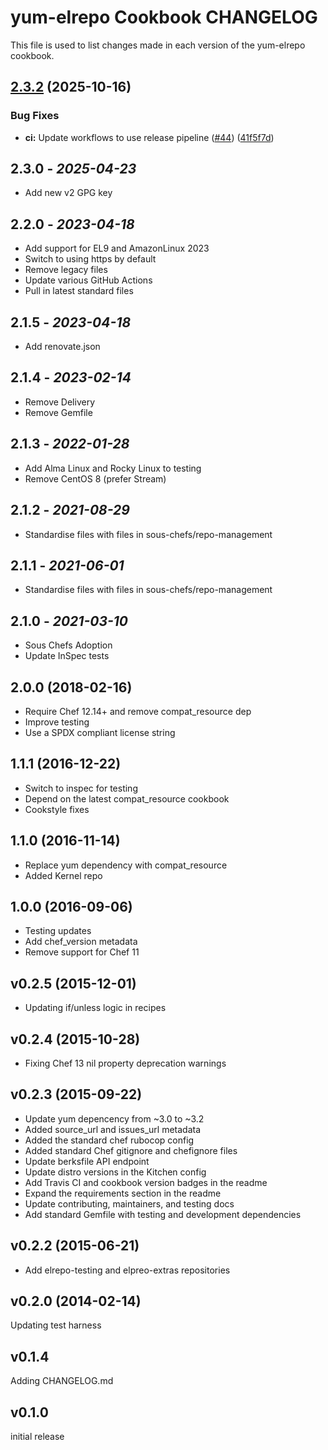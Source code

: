 # yum-elrepo Cookbook CHANGELOG

This file is used to list changes made in each version of the yum-elrepo cookbook.

## [2.3.2](https://github.com/sous-chefs/yum-elrepo/compare/2.3.1...v2.3.2) (2025-10-16)


### Bug Fixes

* **ci:** Update workflows to use release pipeline ([#44](https://github.com/sous-chefs/yum-elrepo/issues/44)) ([41f5f7d](https://github.com/sous-chefs/yum-elrepo/commit/41f5f7d603d58b575fadd7c76b1787998c13c4d4))

## 2.3.0 - *2025-04-23*

* Add new v2 GPG key

## 2.2.0 - *2023-04-18*

* Add support for EL9 and AmazonLinux 2023
* Switch to using https by default
* Remove legacy files
* Update various GitHub Actions
* Pull in latest standard files

## 2.1.5 - *2023-04-18*

* Add renovate.json

## 2.1.4 - *2023-02-14*

* Remove Delivery
* Remove Gemfile

## 2.1.3 - *2022-01-28*

* Add Alma Linux and Rocky Linux to testing
* Remove CentOS 8 (prefer Stream)

## 2.1.2 - *2021-08-29*

* Standardise files with files in sous-chefs/repo-management

## 2.1.1 - *2021-06-01*

* Standardise files with files in sous-chefs/repo-management

## 2.1.0 - *2021-03-10*

* Sous Chefs Adoption
* Update InSpec tests

## 2.0.0 (2018-02-16)

* Require Chef 12.14+ and remove compat_resource dep
* Improve testing
* Use a SPDX compliant license string

## 1.1.1 (2016-12-22)

* Switch to inspec for testing
* Depend on the latest compat_resource cookbook
* Cookstyle fixes

## 1.1.0 (2016-11-14)

* Replace yum dependency with compat_resource
* Added Kernel repo

## 1.0.0 (2016-09-06)

* Testing updates
* Add chef_version metadata
* Remove support for Chef 11

## v0.2.5 (2015-12-01)

* Updating if/unless logic in recipes

## v0.2.4 (2015-10-28)

* Fixing Chef 13 nil property deprecation warnings

## v0.2.3 (2015-09-22)

* Update yum depencency from ~3.0 to ~3.2
* Added source_url and issues_url metadata
* Added the standard chef rubocop config
* Added standard Chef gitignore and chefignore files
* Update berksfile API endpoint
* Update distro versions in the Kitchen config
* Add Travis CI and cookbook version badges in the readme
* Expand the requirements section in the readme
* Update contributing, maintainers, and testing docs
* Add standard Gemfile with testing and development dependencies

## v0.2.2 (2015-06-21)

* Add elrepo-testing and elpreo-extras repositories

## v0.2.0 (2014-02-14)

Updating test harness

## v0.1.4

Adding CHANGELOG.md

## v0.1.0

initial release
